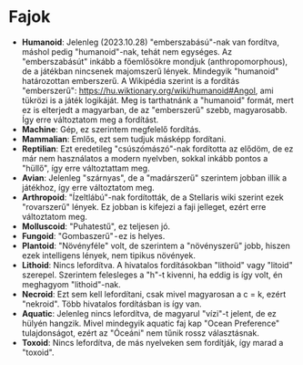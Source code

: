 # Fajok
* **Humanoid**: Jelenleg (2023.10.28) "emberszabású"-nak van fordítva, máshol pedig "humanoid"-nak, tehát nem egységes. Az "emberszabásút" inkább a főemlősökre mondjuk (anthropomorphous), de a játékban nincsenek majomszerű lények. Mindegyik "humanoid" határozottan emberszerű. A Wikipédia szerint is a fordítás "emberszerű": https://hu.wiktionary.org/wiki/humanoid#Angol, ami tükrözi is a játék logikáját. Meg is tarthatnánk a "humanoid" formát, mert ez is elterjedt a magyarban, de az "emberszerű" szebb, magyarosabb. Így erre változtatom meg a fordítást.
* **Machine**: Gép, ez szerintem megfelelő fordítás.
* **Mammalian**: Emlős, ezt sem tudjuk másképp fordítani.
* **Reptilian**: Ezt eredetileg "csúszómászó"-nak fordította az elődöm, de ez már nem használatos a modern nyelvben, sokkal inkább pontos a "hüllő", így erre változtattam meg.
* **Avian**: Jelenleg "szárnyas", de a "madárszerű" szerintem jobban illik a játékhoz, így erre változtatom meg.
* **Arthropoid**: "Ízeltlábú"-nak fordították, de a Stellaris wiki szerint ezek "rovarszerű" lények. Ez jobban is kifejezi a faji jelleget, ezért erre változtatom meg.
* **Molluscoid**: "Puhatestű", ez teljesen jó.
* **Fungoid**: "Gombaszerű" - ez is helyes.
* **Plantoid**: "Növényféle" volt, de szerintem a "növényszerű" jobb, hiszen ezek intelligens lények, nem tipikus növények.
* **Lithoid**: Nincs lefordítva. A hivatalos fordításokban "lithoid" vagy "litoid" szerepel. Szerintem felesleges a "h"-t kivenni, ha eddig is így volt, én meghagyom "lithoid"-nak. 
* **Necroid**: Ezt sem kell lefordítani, csak mivel magyarosan a c = k, ezért "nekroid". Több hivatalos fordításban is így van. 
* **Aquatic**: Jelenleg nincs lefordítva, de magyarul "vízi"-t jelent, de ez hülyén hangzik. Mivel mindegyik aquatic faj kap "Ocean Preference" tulajdonságot, ezért az "Óceáni" nem tűnik rossz választásnak. 
* **Toxoid**: Nincs lefordítva, de más nyelveken sem fordítják, így marad a "toxoid".